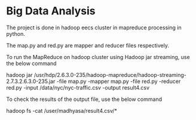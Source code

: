 # Big Data Analysis

The project is done in hadoop eecs cluster in mapreduce processing in python.

The map.py and red.py are mapper and reducer files respectively.

To run the MapReduce on hadoop cluster using Hadoop jar streaming, use the below command

hadoop jar /usr/hdp/2.6.3.0-235/hadoop-mapreduce/hadoop-streaming-2.7.3.2.6.3.0-235.jar -file map.py -mapper map.py -file red.py -reducer red.py -input /data/nyc/nyc-traffic.csv -output result4.csv

To check the results of the output file, use the below command

 hadoop fs -cat /user/madhyasa/result4.csv/*
